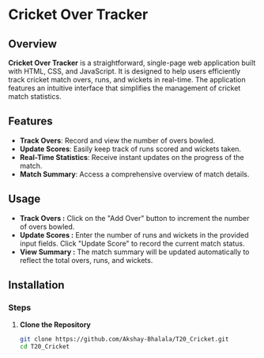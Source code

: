 # Cricket Over Tracker

## Overview

**Cricket Over Tracker** is a straightforward, single-page web application built with HTML, CSS, and JavaScript. It is designed to help users efficiently track cricket match overs, runs, and wickets in real-time. The application features an intuitive interface that simplifies the management of cricket match statistics.

## Features

- **Track Overs**: Record and view the number of overs bowled.
- **Update Scores**: Easily keep track of runs scored and wickets taken.
- **Real-Time Statistics**: Receive instant updates on the progress of the match.
- **Match Summary**: Access a comprehensive overview of match details.

## Usage
- **Track Overs :**
Click on the "Add Over" button to increment the number of overs bowled.
- **Update Scores :**
Enter the number of runs and wickets in the provided input fields.
Click "Update Score" to record the current match status.
- **View Summary :**
The match summary will be updated automatically to reflect the total overs, runs, and wickets.

## Installation

### Steps

1. **Clone the Repository**

   ```bash
   git clone https://github.com/Akshay-Bhalala/T20_Cricket.git
   cd T20_Cricket

